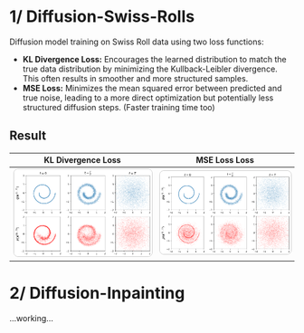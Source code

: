 # 1/ Diffusion-Swiss-Rolls

Diffusion model training on Swiss Roll data using two loss functions:
- **KL Divergence Loss:** Encourages the learned distribution to match the true data distribution by minimizing the Kullback-Leibler divergence. This often results in smoother and more structured samples.  
- **MSE Loss:** Minimizes the mean squared error between predicted and true noise, leading to a more direct optimization but potentially less structured diffusion steps. (Faster training time too)  
## Result
| KL Divergence Loss                                                               | MSE Loss Loss                                                                        |
|------------------------------------------------------------------------------------|---------------------------------------------------------------------------------------------|
| <img src="figs/training_epoch_295000.png" alt="KL Divergence Loss" width="300" style="border:1px solid #ccc; border-radius:8px;" /> | <img src="figs_noise/training_epoch_295000.png" alt="MSE Loss" width="300" style="border:1px solid #ccc; border-radius:8px;" /> |

# 2/ Diffusion-Inpainting
...working...

